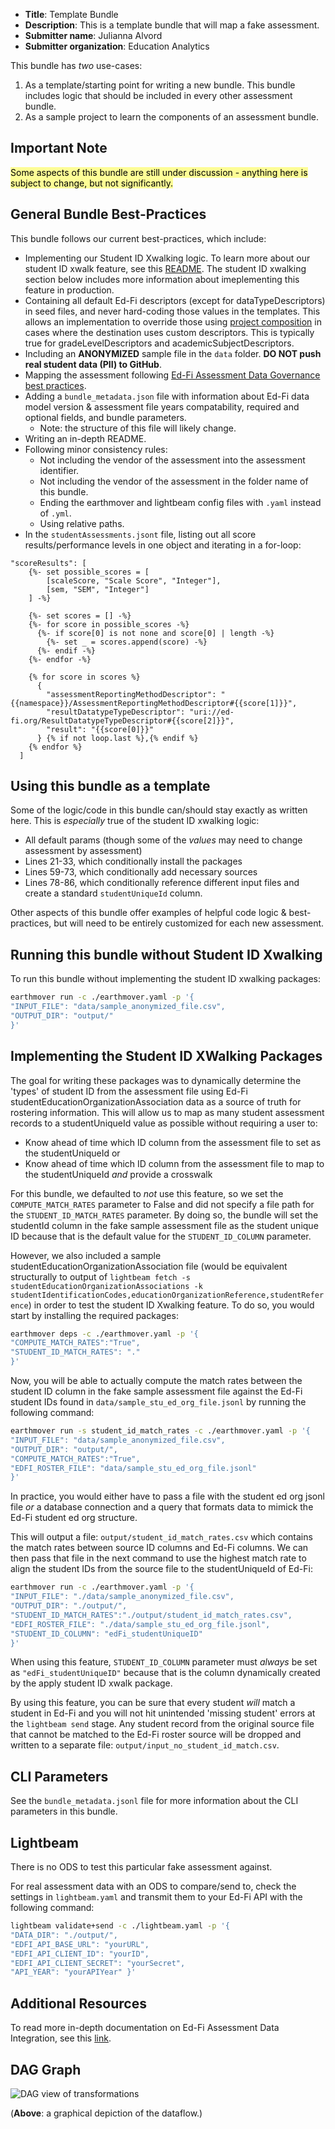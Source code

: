 * **Title**: Template Bundle
* **Description**: This is a template bundle that will map a fake assessment. 
* **Submitter name**: Julianna Alvord
* **Submitter organization**: Education Analytics

This bundle has _two_ use-cases:
1. As a template/starting point for writing a new bundle. This bundle includes logic that should be included in every other assessment bundle.
2. As a sample project to learn the components of an assessment bundle.

## Important Note
<mark style="background-color: #FDFD96">Some aspects of this bundle are still under discussion - anything here is subject to change, but not significantly.</mark>

## General Bundle Best-Practices
This bundle follows our current best-practices, which include:
- Implementing our Student ID Xwalking logic. To learn more about our student ID xwalk feature, see this [README](https://github.com/edanalytics/earthmover_edfi_bundles/tree/student_id_alignment/packages/student_ids). The student ID xwalking section below includes more information about imeplementing this feature in production. 
- Containing all default Ed-Fi descriptors (except for dataTypeDescriptors) in seed files, and never hard-coding those values in the templates. This allows an implementation to override those using [project composition](https://github.com/edanalytics/earthmover?tab=readme-ov-file#project-composition) in cases where the destination uses custom descriptors. This is typically true for gradeLevelDescriptors and academicSubjectDescriptors. 
- Including an **ANONYMIZED** sample file in the `data` folder. **DO NOT push real student data (PII) to GitHub**.
- Mapping the assessment following [Ed-Fi Assessment Data Governance best practices](https://edanalytics.slite.page/p/FwwhB84DoYVjY1/NEW-Assessment-Data-Governance-in-Ed-Fi).
- Adding a `bundle_metadata.json` file with information about Ed-Fi data model version & assessment file years compatability, required and optional fields, and bundle parameters.
  - Note: the structure of this file will likely change.
- Writing an in-depth README.
- Following minor consistency rules:
    + Not including the vendor of the assessment into the assessment identifier.
    + Not including the vendor of the assessment in the folder name of this bundle.
    + Ending the earthmover and lightbeam config files with `.yaml` instead of `.yml`.
    + Using relative paths.
- In the `studentAssessments.jsont` file, listing out all score results/performance levels in one object and iterating in a for-loop:
```Jinja
"scoreResults": [
    {%- set possible_scores = [
        [scaleScore, "Scale Score", "Integer"],
        [sem, "SEM", "Integer"]
    ] -%}

    {%- set scores = [] -%}
    {%- for score in possible_scores -%}
      {%- if score[0] is not none and score[0] | length -%}
        {%- set _ = scores.append(score) -%}
      {%- endif -%}
    {%- endfor -%}

    {% for score in scores %}
      {
        "assessmentReportingMethodDescriptor": "{{namespace}}/AssessmentReportingMethodDescriptor#{{score[1]}}",
        "resultDatatypeTypeDescriptor": "uri://ed-fi.org/ResultDatatypeTypeDescriptor#{{score[2]}}",
        "result": "{{score[0]}}"
      } {% if not loop.last %},{% endif %}
    {% endfor %}
  ]
```

## Using this bundle as a template
Some of the logic/code in this bundle can/should stay exactly as written here. This is _especially_ true of the student ID xwalking logic:
- All default params (though some of the _values_ may need to change assessment by assessment)
- Lines 21-33, which conditionally install the packages
- Lines 59-73, which conditionally add necessary sources
- Lines 78-86, which conditionally reference different input files and create a standard `studentUniqueId` column. 

Other aspects of this bundle offer examples of helpful code logic & best-practices, but will need to be entirely customized for each new assessment.

## Running this bundle without Student ID Xwalking
To run this bundle without implementing the student ID xwalking packages:
```bash
earthmover run -c ./earthmover.yaml -p '{
"INPUT_FILE": "data/sample_anonymized_file.csv",
"OUTPUT_DIR": "output/" 
}'
```

## Implementing the Student ID XWalking Packages
The goal for writing these packages was to dynamically determine the 'types' of student ID from the assessment file using Ed-Fi studentEducationOrganizationAssociation data as a source of truth for rostering information. This will allow us to map as many student assessment records to a studentUniqueId value as possible without requiring a user to:
- Know ahead of time which ID column from the assessment file to set as the studentUniqueId or
- Know ahead of time which ID column from the assessment file to map to the studentUniqueId _and_ provide a crosswalk

For this bundle, we defaulted to _not_ use this feature, so we set the `COMPUTE_MATCH_RATES` parameter to False and did not specify a file path for the `STUDENT_ID_MATCH_RATES` parameter. By doing so, the bundle will set the studentId column in the fake sample assessment file as the student unique ID because that is the default value for the `STUDENT_ID_COLUMN` parameter. 

However, we also included a sample studentEducationOrganizationAssociation file (would be equivalent structurally to output of `lightbeam fetch -s studentEducationOrganizationAssociations -k studentIdentificationCodes,educationOrganizationReference,studentReference`) in order to test the student ID Xwalking feature. To do so, you would start by installing the required packages:

```bash
earthmover deps -c ./earthmover.yaml -p '{
"COMPUTE_MATCH_RATES":"True",
"STUDENT_ID_MATCH_RATES": "."
}'
```

Now, you will be able to actually compute the match rates between the student ID column in the fake sample assessment file against the Ed-Fi student IDs found in `data/sample_stu_ed_org_file.jsonl` by running the following command:
```bash
earthmover run -s student_id_match_rates -c ./earthmover.yaml -p '{
"INPUT_FILE": "data/sample_anonymized_file.csv",
"OUTPUT_DIR": "output/",
"COMPUTE_MATCH_RATES":"True",
"EDFI_ROSTER_FILE": "data/sample_stu_ed_org_file.jsonl"
}'
```
In practice, you would either have to pass a file with the student ed org jsonl file _or_ a database connection and a query that formats data to mimick the Ed-Fi student ed org structure.

This will output a file: `output/student_id_match_rates.csv` which contains the match rates between source ID columns and Ed-Fi columns. We can then pass that file in the next command to use the highest match rate to align the student IDs from the source file to the studentUniqueId of Ed-Fi:
```bash
earthmover run -c ./earthmover.yaml -p '{
"INPUT_FILE": "./data/sample_anonymized_file.csv",
"OUTPUT_DIR": "./output/",
"STUDENT_ID_MATCH_RATES":"./output/student_id_match_rates.csv",
"EDFI_ROSTER_FILE": "./data/sample_stu_ed_org_file.jsonl",
"STUDENT_ID_COLUMN": "edFi_studentUniqueID"
}'
```
When using this feature, `STUDENT_ID_COLUMN` parameter must _always_ be set as `"edFi_studentUniqueID"` because that is the column dynamically created by the apply student ID xwalk package. 

By using this feature, you can be sure that every student _will_ match a student in Ed-Fi and you will not hit unintended 'missing student' errors at the `lightbeam send` stage. Any student record from the original source file that cannot be matched to the Ed-Fi roster source will be dropped and written to a separate file: `output/input_no_student_id_match.csv`.

## CLI Parameters
See the `bundle_metadata.jsonl` file for more information about the CLI parameters in this bundle.

## Lightbeam
There is no ODS to test this particular fake assessment against.

For real assessment data with an ODS to compare/send to, check the settings in `lightbeam.yaml` and transmit them to your Ed-Fi API with the following command:
```bash
lightbeam validate+send -c ./lightbeam.yaml -p '{
"DATA_DIR": "./output/",
"EDFI_API_BASE_URL": "yourURL",
"EDFI_API_CLIENT_ID": "yourID",
"EDFI_API_CLIENT_SECRET": "yourSecret",
"API_YEAR": "yourAPIYear" }'
```

## Additional Resources
To read more in-depth documentation on Ed-Fi Assessment Data Integration, see this [link](https://edanalytics.slite.page/p/CxcM2foMcOuk1m/Ed-Fi-Assessment-Integrations-using-earthmover-and-lightbeam-Documentation).

## DAG Graph
![DAG view of transformations](graph.png)

(**Above**: a graphical depiction of the dataflow.)